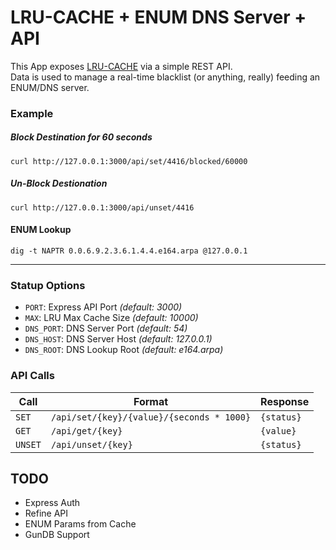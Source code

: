 # LRU-CACHE + ENUM DNS Server + API

This App exposes [LRU-CACHE](https://www.npmjs.com/package/lru-cache) via a simple REST API.<br>
Data is used to manage a real-time blacklist (or anything, really) feeding an ENUM/DNS server.

### Example
##### Block Destination for 60 seconds
```
curl http://127.0.0.1:3000/api/set/4416/blocked/60000

```
##### Un-Block Destionation
```
curl http://127.0.0.1:3000/api/unset/4416

```

#### ENUM Lookup
```
dig -t NAPTR 0.0.6.9.2.3.6.1.4.4.e164.arpa @127.0.0.1
```
---------

### Statup Options
* ```PORT```: Express API Port _(default: 3000)_
* ```MAX```:  LRU Max Cache Size _(default: 10000)_
* ```DNS_PORT```:  DNS Server Port _(default: 54)_
* ```DNS_HOST```:  DNS Server Host _(default: 127.0.0.1)_
* ```DNS_ROOT```:  DNS Lookup Root _(default: e164.arpa)_

### API Calls

| Call  	    | Format  	| Response  |
|---	    |---	|---  |
| ```SET```  	  | ```/api/set/{key}/{value}/{seconds * 1000}```  	| ```{status}``` |
| ```GET```  	  | ```/api/get/{key}```  	| ```{value}``` |
| ```UNSET```  	| ```/api/unset/{key}```  	| ```{status}``` |





## TODO

* Express Auth
* Refine API
* ENUM Params from Cache
* GunDB Support
